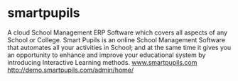 # smartpupils
A cloud School Management ERP Software which covers all aspects of any School or College. 
Smart Pupils is an online School Management Software that automates all your activities in School; and at the same time it gives you an opportunity to enhance and improve your educational system by introducing Interactive Learning methods. 
www.smartpupils.com
http://demo.smartpupils.com/admin/home/
